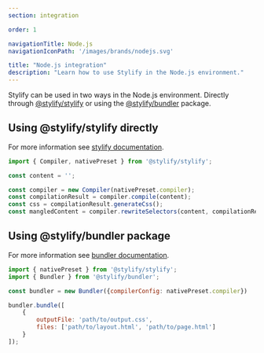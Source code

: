 ```yaml
---
section: integration

order: 1

navigationTitle: Node.js
navigationIconPath: '/images/brands/nodejs.svg'

title: "Node.js integration"
description: "Learn how to use Stylify in the Node.js environment."
---
```


Stylify can be used in two ways in the Node.js environment. Directly through [@stylify/stylify](/docs/stylify) or using the [@stylify/bundler](/docs/bundler) package.

## Using @stylify/stylify directly
For more information see [stylify documentation](/docs/stylify).

```js
import { Compiler, nativePreset } from '@stylify/stylify';

const content = '';

const compiler = new Compiler(nativePreset.compiler);
const compilationResult = compiler.compile(content);
const css = compilationResult.generateCss();
const mangledContent = compiler.rewriteSelectors(content, compilationResult);
```

## Using @stylify/bundler package
For more information see [bundler documentation](/docs/bundler).

```js
import { nativePreset } from '@stylify/stylify';
import { Bundler } from '@stylify/bundler';

const bundler = new Bundler({compilerConfig: nativePreset.compiler})

bundler.bundle([
	{
		outputFile: 'path/to/output.css',
		files: ['path/to/layout.html', 'path/to/page.html']
	}
]);
```
